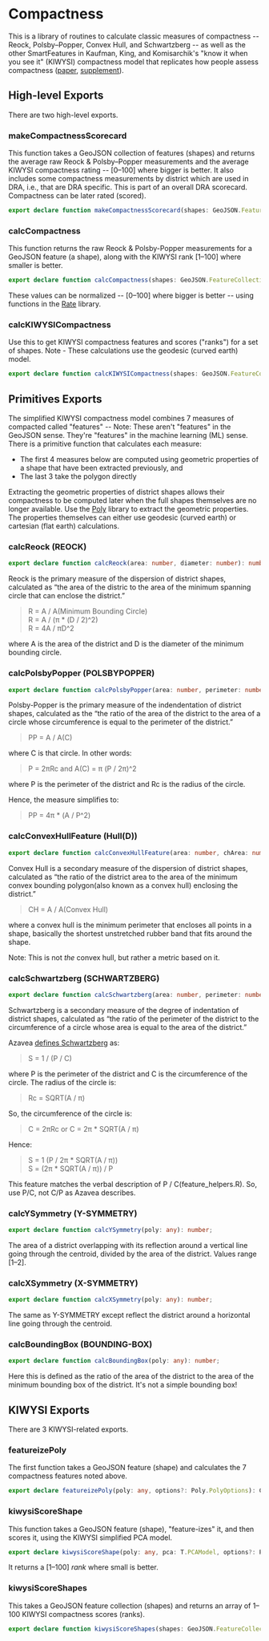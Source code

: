 # Compactness

This is a library of routines to calculate classic measures of compactness -- Reock,
Polsby–Popper, Convex Hull, and Schwartzberg -- as well as the other SmartFeatures
in Kaufman, King, and Komisarchik's "know it when you see it" (KIWYSI) compactness
model that replicates how people assess compactness
([paper](https://gking.harvard.edu/files/gking/files/compact.pdf),
[supplement](https://gking.harvard.edu/files/gking/files/compact_supplement.pdf)).

## High-level Exports

There are two high-level exports.

### makeCompactnessScorecard

This function takes a GeoJSON collection of features (shapes) and returns the average raw Reock & Polsby–Popper measurements and the average KIWYSI compactness rating -- [0–100] where bigger is better. 
It also includes some compactness measurements by district which are used in DRA, i.e., that are DRA specific.
This is part of an overall DRA scorecard.
Compactness can be later rated (scored).

``` TypeScript
export declare function makeCompactnessScorecard(shapes: GeoJSON.FeatureCollection, bLog: boolean = false): CompactnessScorecard;
```

### calcCompactness

This function returns the raw Reock & Polsby-Popper measurements for a GeoJSON feature (a shape), 
along with the KIWYSI rank [1–100] where smaller is better.

``` TypeScript
export declare function calcCompactness(shapes: GeoJSON.FeatureCollection): CompactnessJSONReady;
```

These values can be normalized -- [0–100] where bigger is better -- using functions in the [Rate](./rate.md) library.

### calcKIWYSICompactness

Use this to get KIWYSI compactness features and scores ("ranks") for a set of shapes.
Note - These calculations use the geodesic (curved earth) model.

``` TypeScript
export declare function calcKIWYSICompactness(shapes: GeoJSON.FeatureCollection): KiwysiJSONReady;
```

## Primitives Exports

The simplified KIWYSI compactness model combines 7 measures of compacted called "features" --
Note: These aren't "features" in the GeoJSON sense. They're "features" in the machine learning (ML) sense. 
There is a primitive function that calculates each measure:

* The first 4 measures below are computed using geometric properties of a shape that have been extracted previously, and
* The last 3 take the polygon directly

Extracting the geometric properties of district shapes allows their compactness
to be computed later when the full shapes themselves are no longer available.
Use the [Poly](https://www.npmjs.com/package/@dra2020/baseclient) library to extract the geometric properties.
The properties themselves can either use geodesic (curved earth) or cartesian (flat earth) calculations.

### calcReock (REOCK)

``` TypeScript
export declare function calcReock(area: number, diameter: number): number;
```

Reock is the primary measure of the dispersion of district
shapes, calculated as “the area of the distric to the area of the minimum spanning
circle that can enclose the district.”

> R = A / A(Minimum Bounding Circle)  
> R = A / (π * (D / 2)^2)  
> R = 4A / πD^2

where A is the area of the district and D is the diameter of the minimum bounding circle.

### calcPolsbyPopper (POLSBYPOPPER)

``` TypeScript
export declare function calcPolsbyPopper(area: number, perimeter: number): number;
```

Polsby-Popper is the primary measure of the indendentation
of district shapes, calculated as the “the ratio of the area of the district to
the area of a circle whose circumference is equal to the perimeter of the district.”

> PP = A / A(C)

where C is that circle. In other words:

> P = 2πRc and A(C) = π (P / 2π)^2

where P is the perimeter of the district and Rc is the radius of the circle.

Hence, the measure simplifies to:

> PP = 4π * (A / P^2)

### calcConvexHullFeature (Hull(D))

``` TypeScript
export declare function calcConvexHullFeature(area: number, chArea: number): number;
```

Convex Hull is a secondary measure of the dispersion of
district shapes, calculated as “the ratio of the district area to the area of
the minimum convex bounding polygon(also known as a convex hull) enclosing the
district.”

> CH = A / A(Convex Hull)

where a convex hull is the minimum perimeter that encloses all points in a shape, basically the shortest
unstretched rubber band that fits around the shape.

Note: This is not *the* convex hull, but rather a metric based on it.

### calcSchwartzberg (SCHWARTZBERG)

``` TypeScript
export declare function calcSchwartzberg(area: number, perimeter: number): number;
```

Schwartzberg is a secondary measure of the degree of
indentation of district shapes, calculated as “the ratio of the perimeter of the
district to the circumference of a circle whose area is equal to the area of the
district.”

Azavea [defines Schwartzberg](https://www.azavea.com/blog/2016/07/11/measuring-district-compactness-postgis/) as:

> S = 1 / (P / C)

where P is the perimeter of the district and C is the circumference of the circle. The radius of the circle is:

> Rc = SQRT(A / π)

So, the circumference of the circle is:

> C = 2πRc or C = 2π * SQRT(A / π)

Hence:

> S = 1 (P / 2π \* SQRT(A / π))  
> S = (2π \* SQRT(A / π)) / P

This feature matches the verbal description of P / C(feature_helpers.R).
So, use P/C, not C/P as Azavea describes.

### calcYSymmetry (Y-SYMMETRY)

``` TypeScript
export declare function calcYSymmetry(poly: any): number;
```

The area of a district overlapping with its
reflection around a vertical line going through the centroid, divided by
the area of the district. Values range [1–2].

### calcXSymmetry (X-SYMMETRY)

``` TypeScript
export declare function calcXSymmetry(poly: any): number;
```

The same as Y-SYMMETRY except reflect the district
around a horizontal line going through the centroid.

### calcBoundingBox (BOUNDING-BOX)

``` TypeScript
export declare function calcBoundingBox(poly: any): number;
```

Here this is defined as the ratio of the area of the
district to the area of the minimum bounding box of the district. It's not a
simple bounding box!

## KIWYSI Exports

There are 3 KIWYSI-related exports.

### featureizePoly

The first function takes a GeoJSON feature (shape) and calculates the 7 compactness features noted above.

``` TypeScript
export declare featureizePoly(poly: any, options?: Poly.PolyOptions): CompactnessFeatures;
```

### kiwysiScoreShape

This function takes a GeoJSON feature (shape), "feature-izes" it, and then scores it, 
using the KIWYSI simplified PCA model.

``` TypeScript
export declare kiwysiScoreShape(poly: any, pca: T.PCAModel, options?: Poly.PolyOptions): number;
```

It returns a [1–100] *rank* where small is better.

### kiwysiScoreShapes

This takes a GeoJSON feature collection (shapes) and returns an array of 1–100 KIWYSI compactness scores (ranks).

``` TypeScript
export declare function kiwysiScoreShapes(shapes: GeoJSON.FeatureCollection, pca: T.PCAModel, options?: Poly.PolyOptions): number[];
```

